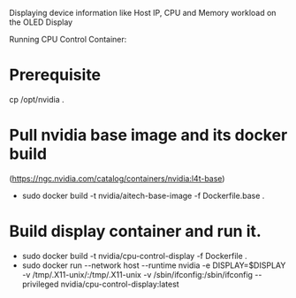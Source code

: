 Displaying device information like Host IP, CPU and Memory workload on the OLED Display

Running CPU Control Container:
# Prerequisite
cp /opt/nvidia .

# Pull nvidia base image and its docker build 
(https://ngc.nvidia.com/catalog/containers/nvidia:l4t-base)
- sudo docker build -t nvidia/aitech-base-image -f Dockerfile.base .

# Build display container and run it.
- sudo docker build -t nvidia/cpu-control-display -f Dockerfile .
- sudo docker run --network host --runtime nvidia -e DISPLAY=$DISPLAY -v /tmp/.X11-unix/:/tmp/.X11-unix -v /sbin/ifconfig:/sbin/ifconfig --privileged nvidia/cpu-control-display:latest


